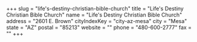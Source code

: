 +++
slug = "life's-destiny-christian-bible-church"
title = "Life's Destiny Christian Bible Church"
name = "Life's Destiny Christian Bible Church"
address = "2601 E. Brown"
cityIndexKey = "city-az-mesa"
city = "Mesa"
state = "AZ"
postal = "85213"
website = ""
phone = "480-600-2777"
fax = ""
+++
